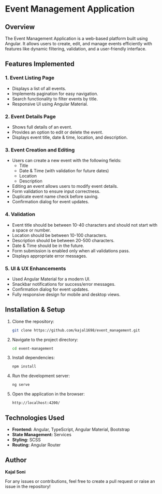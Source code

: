 # Event Management Application

## Overview

The Event Management Application is a web-based platform built using Angular. It allows users to create, edit, and manage events efficiently with features like dynamic filtering, validation, and a user-friendly interface.

## Features Implemented

### 1. Event Listing Page

- Displays a list of all events.
- Implements pagination for easy navigation.
- Search functionality to filter events by title.
- Responsive UI using Angular Material.

### 2. Event Details Page

- Shows full details of an event.
- Provides an option to edit or delete the event.
- Displays event title, date & time, location, and description.

### 3. Event Creation and Editing

- Users can create a new event with the following fields:
  - Title
  - Date & Time (with validation for future dates)
  - Location
  - Description
- Editing an event allows users to modify event details.
- Form validation to ensure input correctness.
- Duplicate event name check before saving.
- Confirmation dialog for event updates.

### 4. Validation

- Event title should be between 10-40 characters and should not start with a space or number.
- Location should be between 10-100 characters.
- Description should be between 20-500 characters.
- Date & Time should be in the future.
- Form submission is enabled only when all validations pass.
- Displays appropriate error messages.

### 5. UI & UX Enhancements

- Used Angular Material for a modern UI.
- Snackbar notifications for success/error messages.
- Confirmation dialog for event updates.
- Fully responsive design for mobile and desktop views.

## Installation & Setup

1. Clone the repository:
   ```sh
   git clone https://github.com/kajal1698/event_management.git
   ```
2. Navigate to the project directory:
   ```sh
   cd event-management
   ```
3. Install dependencies:
   ```sh
   npm install
   ```
4. Run the development server:
   ```sh
   ng serve
   ```
5. Open the application in the browser:
   ```
   http://localhost:4200/
   ```

## Technologies Used

- **Frontend:** Angular, TypeScript, Angular Material, Bootstrap
- **State Management:** Services
- **Styling:** SCSS
- **Routing:** Angular Router

## Author

**Kajal Soni**

For any issues or contributions, feel free to create a pull request or raise an issue in the repository!


